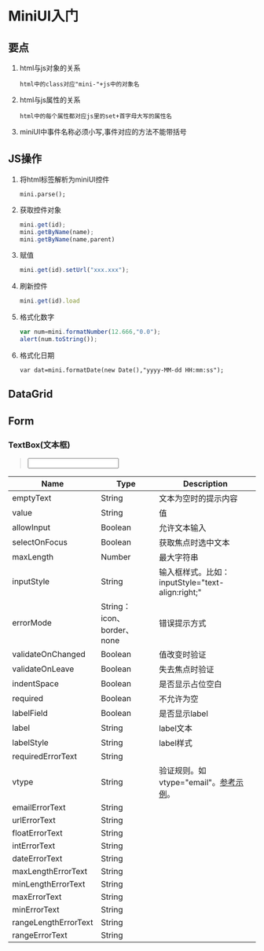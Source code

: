 # MiniUI入门

## 要点

1. html与js对象的关系

   ```
   html中的class对应"mini-"+js中的对象名
   ```

2. html与js属性的关系

   ```
   html中的每个属性都对应js里的set+首字母大写的属性名
   ```

3. miniUI中事件名称必须小写,事件对应的方法不能带括号

## JS操作

1. 将html标签解析为miniUI控件

   ```
   mini.parse();
   ```

2. 获取控件对象

   ```javascript
   mini.get(id);
   mini.getByName(name);
   mini.getByName(name,parent)
   ```

3. 赋值

   ```javascript
   mini.get(id).setUrl("xxx.xxx");
   ```

4. 刷新控件

   ```javascript
   mini.get(id).load
   ```

5. 格式化数字

   ```javascript
   var num=mini.formatNumber(12.666,"0.0");
   alert(num.toString());
   ```

6. 格式化日期

   ```
   var dat=mini.formatDate(new Date(),"yyyy-MM-dd HH:mm:ss");
   ```

   

## DataGrid

## Form

### TextBox(文本框)

>  <input class="mini-testbox" name="password" required="true"/>

| Name                 | Type                       | Description                                                  |
| -------------------- | -------------------------- | ------------------------------------------------------------ |
| emptyText            | String                     | 文本为空时的提示内容                                         |
| value                | String                     | 值                                                           |
| allowInput           | Boolean                    | 允许文本输入                                                 |
| selectOnFocus        | Boolean                    | 获取焦点时选中文本                                           |
| maxLength            | Number                     | 最大字符串                                                   |
| inputStyle           | String                     | 输入框样式。比如：inputStyle="text-align:right;"             |
| errorMode            | String：icon、border、none | 错误提示方式                                                 |
| validateOnChanged    | Boolean                    | 值改变时验证                                                 |
| validateOnLeave      | Boolean                    | 失去焦点时验证                                               |
| indentSpace          | Boolean                    | 是否显示占位空白                                             |
| required             | Boolean                    | 不允许为空                                                   |
| labelField           | Boolean                    | 是否显示label                                                |
| label                | String                     | label文本                                                    |
| labelStyle           | String                     | label样式                                                    |
| requiredErrorText    | String                     |                                                              |
| vtype                | String                     | 验证规则。如vtype="email"。[参考示例](http://www.miniui.com/demo/form/rules.html)。 |
| emailErrorText       | String                     |                                                              |
| urlErrorText         | String                     |                                                              |
| floatErrorText       | String                     |                                                              |
| intErrorText         | String                     |                                                              |
| dateErrorText        | String                     |                                                              |
| maxLengthErrorText   | String                     |                                                              |
| minLengthErrorText   | String                     |                                                              |
| maxErrorText         | String                     |                                                              |
| minErrorText         | String                     |                                                              |
| rangeLengthErrorText | String                     |                                                              |
| rangeErrorText       | String                     |                                                              |